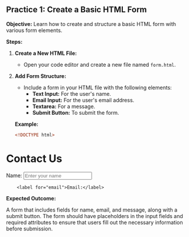 ## **Practice 1: Create a Basic HTML Form**

**Objective:** Learn how to create and structure a basic HTML form with various form elements.

**Steps:**

1.  **Create a New HTML File:**
    
    -   Open your code editor and create a new file named `form.html`.
2.  **Add Form Structure:**
    
    -   Include a form in your HTML file with the following elements:
        -   **Text Input:** For the user's name.
        -   **Email Input:** For the user's email address.
        -   **Textarea:** For a message.
        -   **Submit Button:** To submit the form.
    
    **Example:**
    ```html
    <!DOCTYPE html>
<html lang="en">
<head>
    <meta charset="UTF-8">
    <meta name="viewport" content="width=device-width, initial-scale=1.0">
    <title>Form Example</title>
</head>
<body>
    <h1>Contact Us</h1>
    <form action="submit-url" method="post">
        <label for="name">Name:</label>
        <input type="text" id="name" name="name" required placeholder="Enter your name">

        <label for="email">Email:</label>


**Expected Outcome:**

A form that includes fields for name, email, and message, along with a submit button. The form should have placeholders in the input fields and required attributes to ensure that users fill out the necessary information before submission.


    
<!--stackedit_data:
eyJoaXN0b3J5IjpbLTEwODA5NzM4NDAsLTExOTU3MzY5NTddfQ
==
-->
